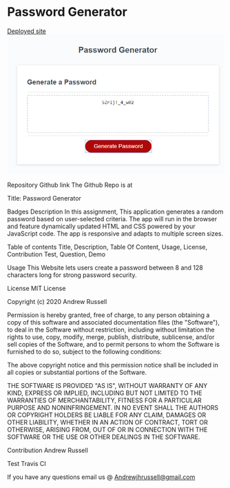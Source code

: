 # Password Generator



[Deployed site](https://andrewjhrussell.github.io/passwordGenerator/)
![image of working app](./assets/images/password.PNG)

Repository Github link The Github Repo is at 

Title: Password Generator

Badges Description In this assignment,
This application generates a random password based on user-selected criteria. The app will run in the browser and feature dynamically updated HTML and CSS powered by your JavaScript code. The app is responsive and adapts to multiple screen sizes.


Table of contents Title, Description, Table Of Content, Usage, License, Contribution Test, Question, Demo

Usage This Website lets users create a password between 8 and 128 characters long for strong password security.

License MIT License

Copyright (c) 2020 Andrew Russell

Permission is hereby granted, free of charge, to any person obtaining a copy of this software and associated documentation files (the "Software"), to deal in the Software without restriction, including without limitation the rights to use, copy, modify, merge, publish, distribute, sublicense, and/or sell copies of the Software, and to permit persons to whom the Software is furnished to do so, subject to the following conditions:

The above copyright notice and this permission notice shall be included in all copies or substantial portions of the Software.

THE SOFTWARE IS PROVIDED "AS IS", WITHOUT WARRANTY OF ANY KIND, EXPRESS OR IMPLIED, INCLUDING BUT NOT LIMITED TO THE WARRANTIES OF MERCHANTABILITY, FITNESS FOR A PARTICULAR PURPOSE AND NONINFRINGEMENT. IN NO EVENT SHALL THE AUTHORS OR COPYRIGHT HOLDERS BE LIABLE FOR ANY CLAIM, DAMAGES OR OTHER LIABILITY, WHETHER IN AN ACTION OF CONTRACT, TORT OR OTHERWISE, ARISING FROM, OUT OF OR IN CONNECTION WITH THE SOFTWARE OR THE USE OR OTHER DEALINGS IN THE SOFTWARE.

Contribution Andrew Russell

Test Travis CI

If you have any questions email us @ Andrewjhrussell@gmail.com